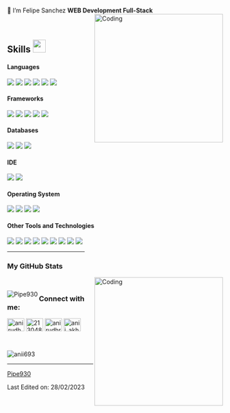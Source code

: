 

<p align="left"> <a href="https://twitter.com/" target="blank"><img src="https://img.shields.io/twitter/follow/?logo=twitter&style=for-the-badge" alt="" /></a> </p>

🌱 I’m Felipe Sanchez **WEB Development Full-Stack**
<img align="right" alt="Coding" width="300" src="https://i.pinimg.com/originals/81/17/8b/81178b47a8598f0c81c4799f2cdd4057.gif">


<br>

## Skills <img src="https://media.giphy.com/media/iY8CRBdQXODJSCERIr/giphy.gif" width="30px">&nbsp; 

<h4> Languages </h4>
<span> 
  <img src="https://img.shields.io/badge/Python-3776AB?style=for-the-badge&logo=python&logoColor=white">
  <img src="https://img.shields.io/badge/Javascript-3776AB?style=for-the-badge&logo=javascript&logoColor=black&color=%23FFF415">
  <img src="https://img.shields.io/badge/Typescript-3776AB?style=for-the-badge&logo=typescript&logoColor=white&color=%231551FF">
  <img src="https://img.shields.io/badge/HTML-3776AB?style=for-the-badge&logo=html5&logoColor=white&color=%23FF5F15">
  <img src="https://img.shields.io/badge/CSS-3776AB?style=for-the-badge&logo=css3&logoColor=white&color=%23158AFF">
  <img src="https://img.shields.io/badge/SASS-hotpink.svg?style=for-the-badge&logo=SASS&logoColor=white">
</span>

<h4> Frameworks </h4>
<span>
  <img src="https://img.shields.io/badge/Express.js-000000?style=for-the-badge&logo=express&logoColor=white">
  <img src="https://img.shields.io/badge/Angular-3776AB?style=for-the-badge&logo=angular&color=%23FF1515">
  <img src="https://img.shields.io/badge/Django-3776AB?style=for-the-badge&logo=django&logoColor=white&color=%23177837">
  <img src="https://img.shields.io/badge/Node.js-339933?style=for-the-badge&logo=nodedotjs&logoColor=white">
  <img src="https://img.shields.io/badge/Ionic-3776AB?style=for-the-badge&logo=ionic&logoColor=white&color=%232B9FFF">
</span>

<h4> Databases </h4>
<span>
  <img src="https://img.shields.io/badge/Mysql-3776AB?style=for-the-badge&logo=mysql&logoColor=white&color=%2330A9E5">
  <img src="https://img.shields.io/badge/MongoDB-%234ea94b.svg?style=for-the-badge&logo=mongodb&logoColor=white">
  <img src="https://img.shields.io/badge/Oracle_Sql-3776AB?style=for-the-badge&logo=oracle&logoColor=white&color=%23FF8133">
</span>

<h4> IDE </h4>
<span>
  <img src="https://img.shields.io/badge/Visual_Studio-3776AB?style=for-the-badge&logo=visualstudio&logoColor=white&color=%238F3BBF">
  <img src="https://img.shields.io/badge/Visual_Studio_Code-0078D4?style=for-the-badge&logo=visual%20studio%20code&logoColor=white">
</span>

<h4> Operating System </h4>
<span>
  <img src="https://img.shields.io/badge/Linux-FCC624?style=for-the-badge&logo=linux&logoColor=black">
  <img src="https://img.shields.io/badge/Arch_Linux-3776AB?style=for-the-badge&logo=archlinux&logoColor=white&color=%232B32FF">
  <img src="https://img.shields.io/badge/Windows-0078D6?style=for-the-badge&logo=windows&logoColor=white">
  <img src="https://img.shields.io/badge/Android-3DDC84?style=for-the-badge&logo=android&logoColor=white">
</span>

<h4> Other Tools and Technologies </h4>
<span>
  <img src="https://img.shields.io/badge/Git-F05032?style=for-the-badge&logo=git&logoColor=white">
  <img src="https://img.shields.io/badge/Postman-FF6C37?style=for-the-badge&logo=Postman&logoColor=white">
  <img src="https://img.shields.io/badge/Shell_Script-3776AB?style=for-the-badge&logo=gnu-bash&logoColor=white&color=%232E2E2E">
  <img src="https://img.shields.io/badge/json-5E5C5C?style=for-the-badge&logo=json&logoColor=white">
  <img src="https://img.shields.io/badge/NPM-%23CB3837.svg?style=for-the-badge&logo=npm&logoColor=white">
  <img src="https://img.shields.io/badge/Amazon_Web_Service-3776AB?style=for-the-badge&logo=amazon-aws&logoColor=white&color=%23232f3e">
  <img src="https://img.shields.io/badge/jasmine-3776AB?style=for-the-badge&logo=jasmine&logoColor=white&color=%238A4182">
  <img src="https://img.shields.io/badge/jest-3776AB?style=for-the-badge&logo=jest&logoColor=white&color=%23FF5733">
  <img src="https://img.shields.io/badge/Virtual_Box-3776AB?style=for-the-badge&logo=virtualbox&logoColor=white&color=%232F4F7D">
</span>

<hr width="36%" >

<h3>My GitHub Stats</h3>
<img align="right" alt="Coding" width="300" src="https://cdn.dribbble.com/users/1277312/screenshots/14733298/media/39b1045e593737587dd60e42c8422d1f.gif" >
<br>


<p><img align="left" src="https://github-readme-stats.vercel.app/api/top-langs?username=Pipe930&show_icons=true&theme=dark&locale=en&layout=compact" alt="Pipe930" /></p>


<h3 align="left">Connect with me:</h3>
<p align="left">
<a href="https://linkedin.com/in/anirudh-rai-072732220" target="blank"><img align="center" src="https://raw.githubusercontent.com/rahuldkjain/github-profile-readme-generator/master/src/images/icons/Social/linked-in-alt.svg" alt="anirudh-rai-072732220" height="30" width="40" /></a>
<a href="https://stackoverflow.com/users/21304875" target="blank"><img align="center" src="https://raw.githubusercontent.com/rahuldkjain/github-profile-readme-generator/master/src/images/icons/Social/stack-overflow.svg" alt="21304875" height="30" width="40" /></a>
<a href="https://kaggle.com/anirudhrai693" target="blank"><img align="center" src="https://raw.githubusercontent.com/rahuldkjain/github-profile-readme-generator/master/src/images/icons/Social/kaggle.svg" alt="anirudhrai693" height="30" width="40" /></a>
<a href="https://instagram.com/anii_akhil" target="blank"><img align="center" src="https://raw.githubusercontent.com/rahuldkjain/github-profile-readme-generator/master/src/images/icons/Social/instagram.svg" alt="anii_akhil" height="30" width="40" /></a>
</p>
<br>
<p align="left"> <img src="https://komarev.com/ghpvc/?username=anii693&label=Profile%20views&color=0e75b6&style=flat" alt="anii693" /> </p>

------


[Pipe930](https://github.com/Pipe930)

Last Edited on: 28/02/2023

<!--
**Pipe930/Pipe930** is a ✨ _special_ ✨ repository because its `README.md` (this file) appears on your GitHub profile.

Here are some ideas to get you started:

- 🔭 I’m currently working on ...
- 🌱 I’m currently learning ...
- 👯 I’m looking to collaborate on ...
- 🤔 I’m looking for help with ...
- 💬 Ask me about ...
- 📫 How to reach me: ...
- 😄 Pronouns: ...
- ⚡ Fun fact: ...
-->
